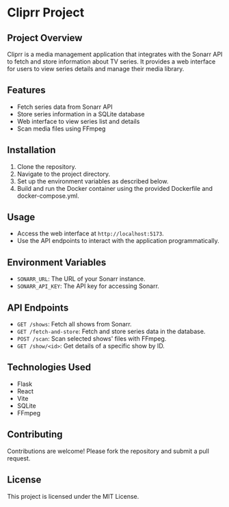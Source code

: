 # Cliprr Project

## Project Overview
Cliprr is a media management application that integrates with the Sonarr API to fetch and store information about TV series. It provides a web interface for users to view series details and manage their media library.

## Features
- Fetch series data from Sonarr API
- Store series information in a SQLite database
- Web interface to view series list and details
- Scan media files using FFmpeg

## Installation
1. Clone the repository.
2. Navigate to the project directory.
3. Set up the environment variables as described below.
4. Build and run the Docker container using the provided Dockerfile and docker-compose.yml.

## Usage
- Access the web interface at `http://localhost:5173`.
- Use the API endpoints to interact with the application programmatically.

## Environment Variables
- `SONARR_URL`: The URL of your Sonarr instance.
- `SONARR_API_KEY`: The API key for accessing Sonarr.

## API Endpoints
- `GET /shows`: Fetch all shows from Sonarr.
- `GET /fetch-and-store`: Fetch and store series data in the database.
- `POST /scan`: Scan selected shows' files with FFmpeg.
- `GET /show/<id>`: Get details of a specific show by ID.

## Technologies Used
- Flask
- React
- Vite
- SQLite
- FFmpeg

## Contributing
Contributions are welcome! Please fork the repository and submit a pull request.

## License
This project is licensed under the MIT License. 